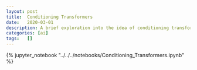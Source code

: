 ```yaml
---
layout: post
title:  Conditioning Transformers
date:   2020-03-01
description: A brief exploration into the idea of conditioning transformers to generate text conditioned on a given context
categories: [ai]
tags:   []
---
```


{% jupyter_notebook "../../../notebooks/Conditioning_Transformers.ipynb" %}
